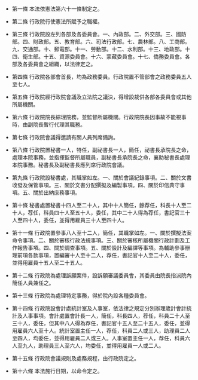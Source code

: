 * 第一條 本法依憲法第六十一條制定之。

* 第二條 行政院行使憲法所賦予之職權。

* 第三條 行政院設左列各部及各委員會。一、內政部。二、外交部。三、國防部。四、財政部。五、教育部。六、司法行政部。七、農林部。八、工商部。九、交通部。十、郵電部。十一、勞動部。十二、水利部。十三、地政部。十四、衛生部。十五、資源委員會。十六、蒙藏委員會。十七、僑務委員會。各部及各委員會之組織，以法律定之。

* 第四條 行政院各部會首長，均為政務委員。行政院置不管部會之政務委員五人至七人。

* 第五條 行政院經行政院會議及立法院之議決，得增設裁併各部各委員會或其他所屬機關。

* 第六條 行政院院長綜理院務，並監督所屬機關。行政院院長因事故不能視事時，由副院長暫行代理其職務。

* 第七條 行政院會議得邀請有關人員列席備詢。

* 第八條 行政院置秘書一人，特任，副祕書長一人，簡任，祕書長承院長之命，處理本院事務，並指揮監督所屬職員，副秘書長承院長之命，襄助秘書長處理本院事務。秘書長及副秘書長應列席行政院會議。

* 第九條 行政院設秘書處，其職掌如左。一、關於會議紀錄事項。二、關於文書收發及保管事項。三、關於文書分配撰擬及編製事項。四、關於印信典守事項。五、關於出納庶務事項。

* 第十條 秘書處置秘書十四人至二十人，其中十人簡任，餘荐任，科長十人至二十人，荐任，科員四十人至五十人，委任，其中二十人得為荐任，書記官三十人至四十人，委任，並得用雇員三十人至四十人。

* 第十一條 行政院置參事八人至十二人，簡任，其職掌如左。一、關於撰擬法案命令事項。二、關於審核行政法規事項。三、關於審核所屬機關行政計劃及工作報告事項。四、關於調查事項。五、關於設計及編譯等事項。為輔助參事辦理前項各款事項，置編審十人至十二人，荐任，書記官十人至二十人，委任，並得用雇員十五人至二十五人。

* 第十二條 行政院為處理訴願案件，設訴願審議委員會，其委員由院長指派院內簡任人員兼任之。

* 第十三條 行政院為處理特定事務，得於院內設各種委員會。

* 第十四條 行政院設會計處統計室及人事室，依法律之規定分別辦理歲計會計統計及人事事項。會計處置會計長一人，簡任，科長四人，荐任，科員二十人至三十人，委任，但其中八人得為荐任，書記官十五人至二十五人，委任，並得用雇員六人至十人。統計室置主任一人，荐任，科員二人或三人，助理員二人至四人，均委任，並得用雇員二人或三人。人事室置主任一人，荐任，科員六人至九人，助理員三人至六人，均委任，並得用雇員一人或二人。

* 第十五條 行政院會議規則及處務規程，由行政院定之。

* 第十六條 本法施行日期，以命令定之。

